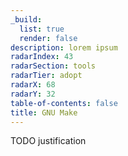```yaml
---
_build:
  list: true
  render: false
description: lorem ipsum
radarIndex: 43
radarSection: tools
radarTier: adopt
radarX: 68
radarY: 32
table-of-contents: false
title: GNU Make
---
```


TODO justification

